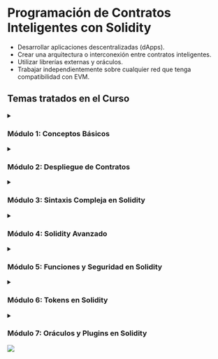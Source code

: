# Programación de Contratos Inteligentes con Solidity

- Desarrollar aplicaciones descentralizadas (dApps).
- Crear una arquitectura o interconexión entre contratos inteligentes.
- Utilizar librerías externas y oráculos.
- Trabajar independientemente sobre cualquier red que tenga compatibilidad con EVM.

## Temas tratados en el Curso
<details>
  <summary> <h3> Módulo 1: Conceptos Básicos </h3></summary>
  <ul>
    <li>1.1 Conceptos sobre programación de contratos inteligentes con Solidity</li>
    <li>1.2 ¿Qué son los contratos inteligentes?</li>
    <li>1.3 ¿Qué es Solidity?</li>
    <li>1.4 Estructura y sintaxis básica de un contrato inteligente</li>
  </ul>
</details>

<details>
  <summary><h3> Módulo 2: Despliegue de Contratos </h3></summary>
  <ul>
    <li>2.1 Configuración de Metamask para desplegar un contrato inteligente</li>
    <li>2.2 Desplegando un contrato inteligente en testnet de Ethereum</li>
    <li>2.3 Tipos de datos en Solidity</li>
  </ul>
</details>

<details>
  <summary><h3>Módulo 3: Sintaxis Compleja en Solidity</h3></summary>
  <ul>
    <li>3.1 Arrays</li>
    <li>3.2 Enumerados</li>
    <li>3.3 Estructuras de datos</li>
    <li>3.4 Unidades</li>
    <li>3.5 Accesibilidad y visibilidad</li>
    <li>3.6 Mapping</li>
    <li>3.7 Tuplas</li>
    <li>3.8 ¿Qué es un hash?</li>
    <li>3.9 Tamaño máximo de un contrato inteligente</li>
    <li>3.10 Variables especiales y funciones</li>
    <li>3.11 Validaciones</li>
    <li>3.12 Modificadores</li>
  </ul>
</details>

<details>
  <summary><h3>Módulo 4: Solidity Avanzado</h3></summary>
  <ul>
    <li>4.1 Abstract vs Interface</li>
    <li>4.2 Herencia de contratos</li>
    <li>4.3 Address</li>
  </ul>
</details>

<details>
  <summary><h3>Módulo 5: Funciones y Seguridad en Solidity</h3></summary>
  <ul>
    <li>5.1 Llamado de funciones y aplicaciones prácticas</li>
    <li>5.2 Recomendaciones de seguridad básica</li>
    <li>5.3 Ejemplos prácticos sobre vulnerabilidades en Solidity</li>
  </ul>
</details>

<details>
  <summary><h3>Módulo 6: Tokens en Solidity</h3></summary>
  <ul>
    <li>6.1 Algunos errores comunes</li>
    <li>6.2 ¿Qué es un token y conceptos asociados?</li>
    <li>6.3 Usando OpenZeppelin para crear token ERC20</li>
  </ul>
</details>

<details>
  <summary><h3>Módulo 7: Oráculos y Plugins en Solidity</h3></summary>
  <ul>
    <li>7.1 Instalando plugins en Visual Studio Code para Solidity</li>
    <li>7.2 Oráculos en Solidity: conceptos básicos</li>
    <li>7.3 Oráculos en Solidity: cómo operar sobre Chainlink</li>
    <li>7.4 Crear contrato con Oráculos</li>
    <li>7.5 Usando Truffle en Visual Studio Code</li>
  </ul>
</details>

<!--horizontal divider(gradiant)-->
<img src="https://user-images.githubusercontent.com/73097560/115834477-dbab4500-a447-11eb-908a-139a6edaec5c.gif">

